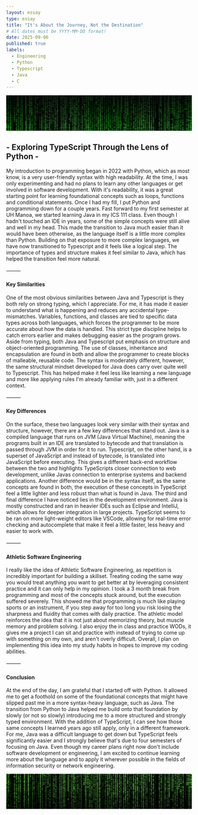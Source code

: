 ```yaml
---
layout: essay
type: essay
title: "It's About the Journey, Not the Destination"
# All dates must be YYYY-MM-DD format!
date: 2025-09-06
published: true
labels:
  - Engineering
  - Python
  - Typescript
  - Java
  - C
---
```



<div class="essay-page">
  <img src="../img/essays/matrix1.jpeg" class="essay-header-img" alt="Matrix Banner">
</div>

<div class="text-center">
  <h2> - Exploring TypeScript Through the Lens of Python - </h2>
</div>

My introduction to programming began in 2022 with Python, which as most know, is a very user-friendly syntax with high readability. At the time, I was only experimenting and had no plans to learn any other languages or get involved in software development. With it's readability, it was a great starting point for learning foundational concepts such as loops, functions and conditional statements. Once I had my fill, I put Python and programming down for a couple years. Fast forward to my first semester at UH Manoa, we started learning Java in my ICS 111 class. Even though I hadn't touched an IDE in years, some of the simple concepts were still alive and well in my head. This made the transition to Java much easier than it would have been otherwise, as the language itself is a little more complex than Python. Building on that exposure to more complex languages, we have now transitioned to Typescript and it feels like a logical step. The importance of types and structure makes it feel similar to Java, which has helped the transition feel more natural.

⸻

<div class="text-center">
  <h4> Key Similarities </h4>
</div>

One of the most obvious similarities between Java and Typescript is they both rely on strong typing, which I appreciate. For me, it has made it easier to understand what is happening and reduces any accidental type-mismatches. Variables, functions, and classes are tied to specific data types across both languages, which forces the programmer to be more accurate about how the data is handled. This strict type discipline helps to catch errors earlier and makes debugging easier as the program grows. Aside from typing, both Java and Typescript put emphasis on structure and object-oriented programming. The use of classes, inheritance and encapsulation are found in both and allow the programmer to create blocks of malleable, reusable code. The syntax is moderately different, however, the same structural mindset developed for Java does carry over quite well to Typescript. This has helped make it feel less like learning a new language and more like applying rules I'm already familiar with, just in a different context.

⸻

<div class="text-center">
  <h4> Key Differences </h4>
</div>

On the surface, these two languages look very similar with their syntax and structure, however, there are a few key differences that stand out. Java is a compiled language that runs on JVM (Java Virtual Machine), meaning the programs built in an IDE are translated to bytecode and that translation is passed through JVM in order for it to run. Typescript, on the other hand, is a superset of JavaScript and instead of bytecode, is translated into JavaScript before executing. This gives a different back-end workflow between the two and highlights TypeScripts closer connection to web development, unlike Javas connection to enterprise systems and backend applications. Another difference would be in the syntax itself, as the same concepts are found in both, the execution of these concepts in TypeScript feel a little lighter and less robust than what is found in Java. The third and final difference I have noticed lies in the development environment. Java is mostly constructed and ran in heavier IDEs such as Eclipse and IntelliJ, which allows for deeper integration in large projects. TypeScript seems to be ran on more light-weight editors like VSCode, allowing for real-time error checking and autocomplete that make it feel a little faster, less heavy and easier to work with.

⸻

<div class="text-center">
  <h4> Athletic Software Engineering </h4>
</div>

I really like the idea of Athletic Software Engineering, as repetition is incredibly important for building a skillset. Treating coding the same way you would treat anything you want to get better at by leveraging consistent practice and it can only help in my opinion. I took a 3 month break from programming and most of the concepts stuck around, but the execution suffered severely. This showed me that programming is much like playing sports or an instrument, if you step away for too long you risk losing the sharpness and fluidity that comes with daily practice. The athletic model reinforces the idea that it is not just about memorizing theory, but muscle memory and problem solving. I also enjoy the in class and practice WODs, it gives me a project I can sit and practice with instead of trying to come up with something on my own, and aren't overly difficult. Overall, I plan on implementing this idea into my study habits in hopes to improve my coding abilities.

⸻

<div class="text-center">
  <h4> Conclusion </h4>
</div>

At the end of the day, I am grateful that I started off with Python. It allowed me to get a foothold on some of the foundational concepts that might have slipped past me in a more syntax-heavy language, such as Java. The transition from Python to Java helped me build onto that foundation by slowly (or not so slowly) introducing me to a more structured and strongly typed environment. With the addition of TypeScript, I can see how those same concepts I learned years ago still apply, only in a different framework. For me, Java was a difficult language to get down but TypeScript feels significantly easier and I strongly believe that's due to four semesters of focusing on Java. Even though my career plans right now don't include software development or engineering, I am excited to continue learning more about the language and to apply it wherever possible in the fields of information security or network engineering.



<div class="essay-page">
  <img src="../img/essays/matrix2.jpeg" class="essay-header-img" alt="Matrix Banner">
</div>

